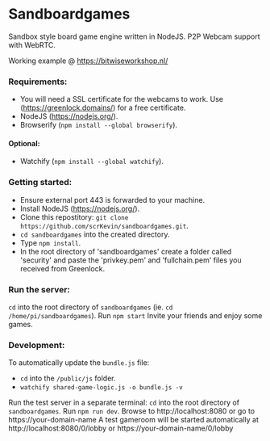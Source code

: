 # Sandboardgames
Sandbox style board game engine written in NodeJS. P2P Webcam support with WebRTC.

Working example @ https://bitwiseworkshop.nl/

### Requirements:
* You will need a SSL certificate for the webcams to work. Use (https://greenlock.domains/) for a free certificate.
* NodeJS (https://nodejs.org/).
* Browserify (`npm install --global browserify`).
#### Optional:
* Watchify (`npm install --global watchify`).

### Getting started:
* Ensure external port 443 is forwarded to your machine.
* Install NodeJS (https://nodejs.org/).
* Clone this repostitory: `git clone https://github.com/scrKevin/sandboardgames.git`.
* `cd sandboardgames` into the created directory.
* Type `npm install`.
* In the root directory of 'sandboardgames' create a folder called 'security' and paste the 'privkey.pem' and 'fullchain.pem' files you received from Greenlock.

### Run the server:
`cd` into the root directory of `sandboardgames` (ie. `cd /home/pi/sandboardgames`).
Run `npm start`
Invite your friends and enjoy some games.

### Development:
To automatically update the `bundle.js` file:
* `cd` into the `/public/js` folder.
* `watchify shared-game-logic.js -o bundle.js -v`

Run the test server in a separate terminal:
`cd` into the root directory of `sandboardgames`.
Run `npm run dev`.
Browse to http://localhost:8080 or go to https://your-domain-name
A test gameroom will be started automatically at http://localhost:8080/0/lobby or https://your-domain-name/0/lobby
